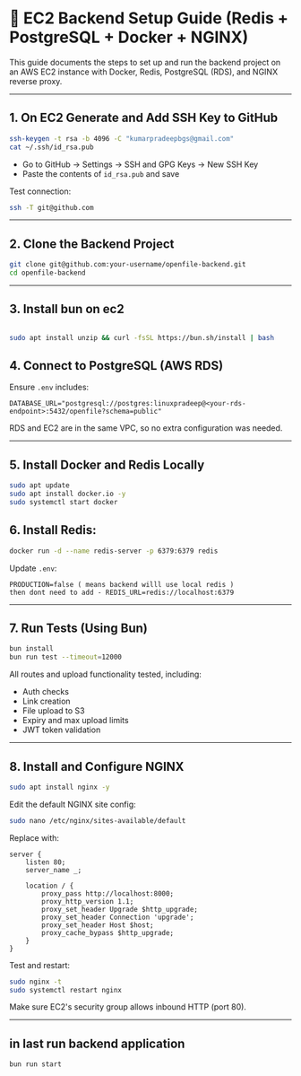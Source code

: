 # 🔧 EC2 Backend Setup Guide (Redis + PostgreSQL + Docker + NGINX)

This guide documents the steps to set up and run the backend project on an AWS EC2 instance with Docker, Redis, PostgreSQL (RDS), and NGINX reverse proxy.

---

## 1. On EC2 Generate and Add SSH Key to GitHub

```bash
ssh-keygen -t rsa -b 4096 -C "kumarpradeepbgs@gmail.com"
cat ~/.ssh/id_rsa.pub
```

* Go to GitHub → Settings → SSH and GPG Keys → New SSH Key
* Paste the contents of `id_rsa.pub` and save

Test connection:

```bash
ssh -T git@github.com
```

---

## 2. Clone the Backend Project

```bash
git clone git@github.com:your-username/openfile-backend.git
cd openfile-backend
```

---

## 3. Install bun on ec2
```bash

sudo apt install unzip && curl -fsSL https://bun.sh/install | bash


```

## 4. Connect to PostgreSQL (AWS RDS)

Ensure `.env` includes:

```env
DATABASE_URL="postgresql://postgres:linuxpradeep@<your-rds-endpoint>:5432/openfile?schema=public"
```

RDS and EC2 are in the same VPC, so no extra configuration was needed.

---

## 5. Install Docker and Redis Locally

```bash
sudo apt update
sudo apt install docker.io -y
sudo systemctl start docker

```

## 6. Install Redis:

```bash
docker run -d --name redis-server -p 6379:6379 redis
```

Update `.env`:

```env
PRODUCTION=false ( means backend willl use local redis )
then dont need to add - REDIS_URL=redis://localhost:6379
```

---

## 7. Run Tests (Using Bun)

```bash
bun install
bun run test --timeout=12000
```

All routes and upload functionality tested, including:

* Auth checks
* Link creation
* File upload to S3
* Expiry and max upload limits
* JWT token validation

---

## 8. Install and Configure NGINX

```bash
sudo apt install nginx -y
```

Edit the default NGINX site config:

```bash
sudo nano /etc/nginx/sites-available/default
```

Replace with:

```nginx
server {
    listen 80;
    server_name _;

    location / {
        proxy_pass http://localhost:8000;
        proxy_http_version 1.1;
        proxy_set_header Upgrade $http_upgrade;
        proxy_set_header Connection 'upgrade';
        proxy_set_header Host $host;
        proxy_cache_bypass $http_upgrade;
    }
}
```

Test and restart:

```bash
sudo nginx -t
sudo systemctl restart nginx
```

Make sure EC2's security group allows inbound HTTP (port 80).

---

## in last run backend application
```bash
bun run start 
```
